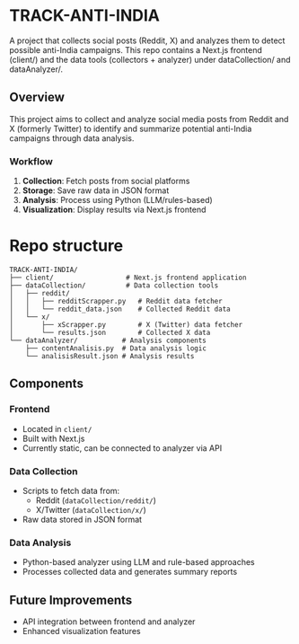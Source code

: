 # TRACK-ANTI-INDIA

A project that collects social posts (Reddit, X) and analyzes them to detect possible anti-India campaigns.
This repo contains a Next.js frontend (client/) and the data tools (collectors + analyzer) under dataCollection/ and dataAnalyzer/.


## Overview

This project aims to collect and analyze social media posts from Reddit and X (formerly Twitter) to identify and summarize potential anti-India campaigns through data analysis.

### Workflow

1. **Collection**: Fetch posts from social platforms
2. **Storage**: Save raw data in JSON format
3. **Analysis**: Process using Python (LLM/rules-based)
4. **Visualization**: Display results via Next.js frontend


# Repo structure

```
TRACK-ANTI-INDIA/
├── client/                  # Next.js frontend application
├── dataCollection/          # Data collection tools
│   ├── reddit/
│   │   ├── redditScrapper.py   # Reddit data fetcher
│   │   └── reddit_data.json    # Collected Reddit data
│   └── x/
│       ├── xScrapper.py        # X (Twitter) data fetcher
│       └── results.json        # Collected X data
└── dataAnalyzer/           # Analysis components
    ├── contentAnalisis.py  # Data analysis logic
    └── analisisResult.json # Analysis results
```



## Components

### Frontend
- Located in `client/`
- Built with Next.js
- Currently static, can be connected to analyzer via API

### Data Collection
- Scripts to fetch data from:
  - Reddit (`dataCollection/reddit/`)
  - X/Twitter (`dataCollection/x/`)
- Raw data stored in JSON format

### Data Analysis
- Python-based analyzer using LLM and rule-based approaches
- Processes collected data and generates summary reports



## Future Improvements

- API integration between frontend and analyzer
- Enhanced visualization features